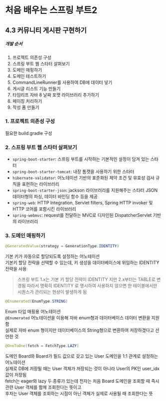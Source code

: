 # 처음 배우는 스프링 부트2
## 4.3 커뮤니티 게시판 구현하기
##### 개발 순서
1. 프로젝트 의존성 구성
2. 스프링 부트 웹 스타터 살펴보기
3. 도메인 매핑하기
4. 도메인 테스트하기
5. CommandLineRunner를 사용하여 DB에 데이터 넣기
6. 게시글 리스트 기능 만들기
7. 타임리프 자바 8 날짜 포맷 라이브러리 추가하기
8. 페이징 처리하기
9. 작성 폼 만들기

### 1. 프로젝트 의존성 구성
필요한 build.gradle 구성

### 2. 스프링 부트 웹 스타터 살펴보기
- `spring-boot-starter`: 스프링 부트를 시작하는 기본적인 설정이 담겨 있는 스타터
- `spring-boot-starter-tomcat`: 내장 톰캣을 사용하기 위한 스타터
- `hibernate-validator`: 어노테이션 기반의 표준화된 제약 조건 및 유효성 검사 규칙을 표현하는 라이브러리
- `spring-boot-starter-json`: jackson 라이브러리를 지원해주는 스타터
  JSON 데이터형의 파싱, 데이터 바인딩 함수 등을 제공
- `spring-web`: HTTP Integration, Servlet filters, Spring HTTP invoker 및 HTTP 코어를 포함시킨 라이브러리
- `spring-webmvc`: request를 전달하는 MVC로 디자인된 DispatcherServlet 기반의 라이브러리

### 3. 도메인 매핑하기
```java
@GeneratedValue(strategy = GenerationType.IDENTITY)
```
기본 키가 자동으로 할당되도록 설정하는 어노테이션  
기본키 할당 전략을 선택할 수 있는데, 키 생성을 데이터베이스에 위임하는 IDENTITY 전략을 사용
> 스프링 부트 1.x는 기본 키 할당 전략이 IDENTITY 지만 2.x부터는 TABLE로 변경됨
> 따라서 명확히 IDENTITY 로 명시하여 사용하지 않으면 한 테이블에서만 시퀀스가 관리되는 현상이 발생하게 됨

```java
@Enumerated(EnumType.STRING)
```
Enum 타입 매핑용 어노테이션  
`@Enumerated` 어노테이션을 이용해 자바 enum형과 데이터베이스 데이터 변환을 지원함  
실제로 자바 enum 형이지만 데이터베이스의 String형으로 변환하여 저장하겠다고 선언한 것

```java
@OneToOne(fetch = FetchType.LAZY)
```
도메인 Board와 Board가 필드 값으로 갖고 있는 User 도메인을 1:1 관계로 설정하는 어노테이션  
실제로 DB에 저장될 때는 User 객체가 저장되는 것이 아니라 User의 PK인 user_idx 값이 저장됨  
fetch는 eager와 lazy 두 종류가 있는데 전자는 처음 Board 도메인을 조회할 때 즉시 관련 User 객체를 함께 조회한다는 뜻이고  
후자는 User 객체를 조회하는 시점이 아닌 객체가 실제로 사용될 때 조회한다는 뜻